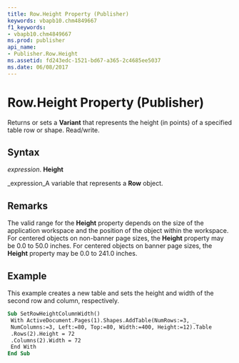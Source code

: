 ```yaml
---
title: Row.Height Property (Publisher)
keywords: vbapb10.chm4849667
f1_keywords:
- vbapb10.chm4849667
ms.prod: publisher
api_name:
- Publisher.Row.Height
ms.assetid: fd243edc-1521-bd67-a365-2c4685ee5037
ms.date: 06/08/2017
---
```



# Row.Height Property (Publisher)

Returns or sets a  **Variant** that represents the height (in points) of a specified table row or shape. Read/write.


## Syntax

 _expression_. **Height**

 _expression_A variable that represents a  **Row** object.


## Remarks

The valid range for the  **Height** property depends on the size of the application workspace and the position of the object within the workspace. For centered objects on non-banner page sizes, the **Height** property may be 0.0 to 50.0 inches. For centered objects on banner page sizes, the **Height** property may be 0.0 to 241.0 inches.


## Example

This example creates a new table and sets the height and width of the second row and column, respectively.


```vb
Sub SetRowHeightColumnWidth() 
 With ActiveDocument.Pages(1).Shapes.AddTable(NumRows:=3, _ 
 NumColumns:=3, Left:=80, Top:=80, Width:=400, Height:=12).Table 
 .Rows(2).Height = 72 
 .Columns(2).Width = 72 
 End With 
End Sub
```


